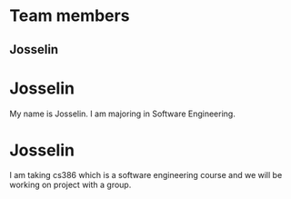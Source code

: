 # Team members

## Josselin

# Josselin

My name is Josselin. I am majoring in Software Engineering.

# Josselin

I am taking cs386 which is a software engineering course and we will be working on project with a group.
